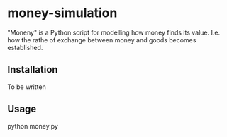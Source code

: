 # money-simulation

"Moneny" is a Python script for modelling how money finds its value. I.e. how the rathe of exchange between money and goods becomes established.

## Installation

To be written

## Usage

python money.py

